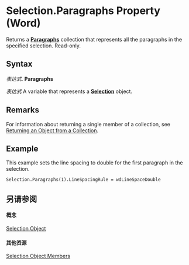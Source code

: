 
# Selection.Paragraphs Property (Word)

Returns a  **[Paragraphs](bdc7a183-2a98-7d47-c86a-5cecd6c91449.md)** collection that represents all the paragraphs in the specified selection. Read-only.


## Syntax

 _表达式_. **Paragraphs**

 _表达式_ A variable that represents a **[Selection](7b574a91-c33e-ecfd-6783-6b7528b2ed8f.md)** object.


## Remarks

For information about returning a single member of a collection, see [Returning an Object from a Collection](28f76384-f495-9640-a7c8-10ada3fac727.md).


## Example

This example sets the line spacing to double for the first paragraph in the selection.


```
Selection.Paragraphs(1).LineSpacingRule = wdLineSpaceDouble
```


## 另请参阅


#### 概念


[Selection Object](7b574a91-c33e-ecfd-6783-6b7528b2ed8f.md)
#### 其他资源


[Selection Object Members](http://msdn.microsoft.com/library/71e67a43-d40a-ad9a-8ef2-c5c487733e0d%28Office.15%29.aspx)